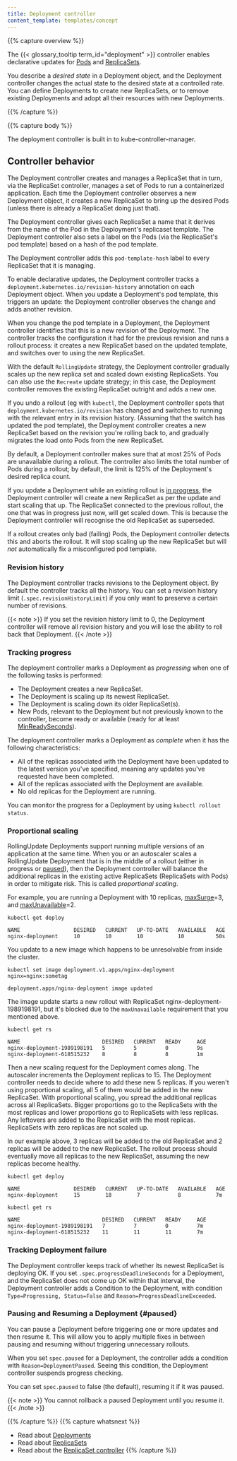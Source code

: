 ```yaml
---
title: Deployment controller
content_template: templates/concept
---
```


{{% capture overview %}}

The {{< glossary_tooltip term_id="deployment" >}} controller
enables declarative updates for [Pods](/docs/concepts/workloads/pods/pod/) and
[ReplicaSets](/docs/concepts/workloads/replicaset/).

You describe a _desired state_ in a Deployment object, and the Deployment
controller changes the actual state to the desired state at a controlled
rate. You can define Deployments to create new ReplicaSets, or to remove
existing Deployments and adopt all their resources with new Deployments.

{{% /capture %}}

{{% capture body %}}

The deployment controller is built in to kube-controller-manager.

## Controller behavior

The Deployment controller creates and manages a ReplicaSet that in turn,
via the ReplicaSet controller, manages a set of Pods to run a containerized
application.
Each time the Deployment controller observes a new Deployment object,
it creates a new ReplicaSet to bring up the desired Pods (unless there is
already a ReplicaSet doing just that).

The Deployment controller gives each ReplicaSet a name that it derives from
the name of the Pod in the Deployment's replicaset template. The Deployment
controller also sets a label on the Pods (via the ReplicaSet's pod template)
based on a hash of the pod template.

The Deployment controller adds this `pod-template-hash` label to every
ReplicaSet that it is managing.

To enable declarative updates, the Deployment controller tracks a
`deployment.kubernetes.io/revision-history` annotation on each Deployment object.
When you update a Deployment's pod template, this triggers an update:
the Deployment controller observes the change and adds another revision.

When you change the pod template in a Deployment, the Deployment controller
identifies that this is a new revision of the Deployment. The controller
tracks the configuration it had for the previous revision and runs a rollout
process: it creates a new ReplicaSet based on the updated template, and
switches over to using the new ReplicaSet.

With the default `RollingUpdate` strategy, the Deployment controller
gradually scales up the new replica set and scaled down existing ReplicaSets.
You can also use the `Recreate` update strategy; in this case, the Deployment
controller removes the existing ReplicaSet outright and adds a new one.

If you undo a rollout (eg with `kubectl`, the Deployment controller spots
that `deployment.kubernetes.io/revision` has changed and switches to running
with the relevant entry in its revision history.
(Assuming that the switch has updated the pod template), the Deployment controller
creates a new ReplicaSet based on the revision you're rolling back to, and gradually
migrates the load onto Pods from the new ReplicaSet.

By default, a Deployment controller makes sure that at most 25% of Pods are
unavailable during a rollout. The controller also limits the total number of
Pods during a rollout; by default, the limit is 125% of the Deployment's
desired replica count.

If you update a Deployment while an existing rollout is
[in progress](#tracking-progress), the Deployment controller will create a new
ReplicaSet as per the update and start scaling that up. The ReplicaSet
connected to the previous rollout, the one that was in progress just
now, will get scaled down. This is because the Deployment controller
will recognise the old ReplicaSet as superseded.

If a rollout creates only bad (failing) Pods, the Deployment controller detects
this and aborts the rollout. It will stop scaling up the new ReplicaSet but will
*not* automatically fix a misconfigured pod template.

### Revision history

The Deployment controller tracks revisions to the Deployment object. By default
the controller tracks all the history. You can set a revision history limit
(`.spec.revisionHistoryLimit`) if you only want to preserve a certain number
of revisions.

{{< note >}}
If you set the revision history limit to 0, the Deployment controller will
remove all revision history and you will lose the ability to roll back that
Deployment.
{{< /note >}}


### Tracking progress

The deployment controller marks a Deployment as _progressing_ when one of the following tasks is performed:

* The Deployment creates a new ReplicaSet.
* The Deployment is scaling up its newest ReplicaSet.
* The Deployment is scaling down its older ReplicaSet(s).
* New Pods, relevant to the Deployment but not previously known to the controller, become ready or available (ready for at least [MinReadySeconds](#min-ready-seconds)).

The deployment controller marks a Deployment as _complete_ when it has the following characteristics:

* All of the replicas associated with the Deployment have been updated to the latest version you've specified, meaning any
updates you've requested have been completed.
* All of the replicas associated with the Deployment are available.
* No old replicas for the Deployment are running.

You can monitor the progress for a Deployment by using `kubectl rollout status`.

### Proportional scaling

RollingUpdate Deployments support running multiple versions of an
application at the same time. When you or an autoscaler scales a
RollingUpdate Deployment that is in the middle of a rollout (either in
progress or [paused](#paused)), then the Deployment controller will balance the
additional replicas in the existing active ReplicaSets (ReplicaSets with
Pods) in order to mitigate risk. This is called *proportional scaling*.

For example, you are running a Deployment with 10 replicas, [maxSurge](#max-surge)=3, and [maxUnavailable](#max-unavailable)=2.

```shell
kubectl get deploy
```
```
NAME                 DESIRED   CURRENT   UP-TO-DATE   AVAILABLE   AGE
nginx-deployment     10        10        10           10          50s
```

You update to a new image which happens to be unresolvable from inside the cluster.

```shell
kubectl set image deployment.v1.apps/nginx-deployment nginx=nginx:sometag
```
```
deployment.apps/nginx-deployment image updated
```

The image update starts a new rollout with ReplicaSet nginx-deployment-1989198191, but it's blocked due to the
`maxUnavailable` requirement that you mentioned above.

```shell
kubectl get rs
```
```
NAME                          DESIRED   CURRENT   READY     AGE
nginx-deployment-1989198191   5         5         0         9s
nginx-deployment-618515232    8         8         8         1m
```

Then a new scaling request for the Deployment comes along. The autoscaler increments the Deployment replicas
to 15. The Deployment controller needs to decide where to add these new 5 replicas. If you weren't using
proportional scaling, all 5 of them would be added in the new ReplicaSet. With proportional scaling, you
spread the additional replicas across all ReplicaSets. Bigger proportions go to the ReplicaSets with the
most replicas and lower proportions go to ReplicaSets with less replicas. Any leftovers are added to the
ReplicaSet with the most replicas. ReplicaSets with zero replicas are not scaled up.

In our example above, 3 replicas will be added to the old ReplicaSet and 2 replicas will be added to the
new ReplicaSet. The rollout process should eventually move all replicas to the new ReplicaSet, assuming
the new replicas become healthy.

```shell
kubectl get deploy
```
```
NAME                 DESIRED   CURRENT   UP-TO-DATE   AVAILABLE   AGE
nginx-deployment     15        18        7            8           7m
```

```shell
kubectl get rs
```
```
NAME                          DESIRED   CURRENT   READY     AGE
nginx-deployment-1989198191   7         7         0         7m
nginx-deployment-618515232    11        11        11        7m
```

### Tracking Deployment failure

The Deployment controller keeps track of whether its newest ReplicaSet is
deploying OK. If you set `.spec.progressDeadlineSeconds` for a Deployment,
and the ReplicaSet does not come up OK within that interval, the Deployment
controller adds a Condition to the Deployment, with
condition `Type=Progressing, Status=False` and
`Reason=ProgressDeadlineExceeded`.

### Pausing and Resuming a Deployment {#paused}

You can pause a Deployment before triggering one or more updates and then resume it. This will allow you to
apply multiple fixes in between pausing and resuming without triggering unnecessary rollouts.

When you set `spec.paused` for a Deployment, the controller adds a condition
with `Reason=DeploymentPaused`. Seeing this condition, the Deployment controller
suspends progress checking.

You can set `spec.paused` to false (the default), resuming it if it was paused.

{{< note >}}
You cannot rollback a paused Deployment until you resume it.
{{< /note >}}

{{% /capture %}}
{{% capture whatsnext %}}
* Read about [Deployments](/docs/concepts/workloads/deployment/)
* Read about [ReplicaSets](/docs/concepts/workloads/replicaset/)
* Read about the [ReplicaSet controller](/docs/reference/controllers/replicaset/)
{{% /capture %}}
